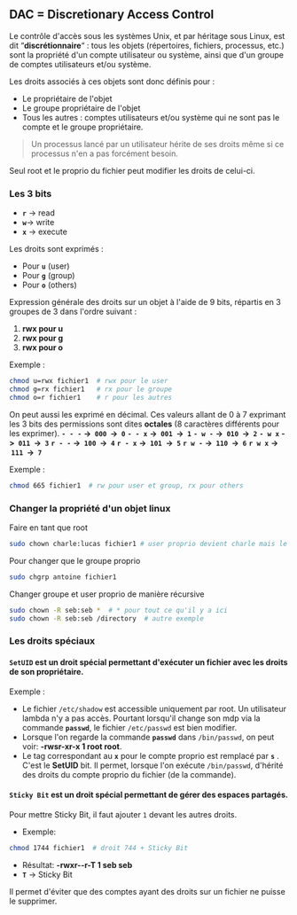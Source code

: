 
## DAC = Discretionary Access Control

Le contrôle d'accès sous les systèmes Unix, et par héritage sous Linux, est dit “**discrétionnaire**“ : tous les objets (répertoires, fichiers, processus, etc.) sont la propriété d'un compte utilisateur ou système, ainsi que d'un groupe de comptes utilisateurs et/ou système.

Les droits associés à ces objets sont donc définis pour :
- Le propriétaire de l'objet
- Le groupe propriétaire de l'objet
- Tous les autres : comptes utilisateurs et/ou système qui ne sont pas le compte et le groupe propriétaire.

>Un processus lancé par un utilisateur hérite de ses droits même si ce processus n'en a pas forcément besoin.

Seul root et le proprio du fichier peut modifier les droits de celui-ci.
### Les 3 bits

- **`r`** -> read
- **`w`**-> write
- **`x`** -> execute

Les droits sont exprimés :
- Pour **`u`** (user)
- Pour **`g`** (group)
- Pour **`o`** (others)

Expression générale des droits sur un objet à l'aide de 9 bits, répartis en 3 groupes de 3 dans l'ordre suivant :
1. **rwx pour u**
2. **rwx pour g**
3. **rwx pour o**

Exemple :
```bash
chmod u=rwx fichier1  # rwx pour le user
chmod g=rx fichier1   # rx pour le groupe
chmod o=r fichier1    # r pour les autres
```

On peut aussi les exprimé en décimal. Ces valeurs allant de 0 à 7 exprimant les 3 bits des permissions sont dites **octales** (8 caractères différents pour les exprimer).
**`- - -`** **->  `000`  ->  `0`**
**`- - x`** **->  `001`  ->  `1`**
**`- w -`** **->  `010`  ->  `2`**
**`- w x`** **->  `011`  ->  `3`**
**`r - -`** **->  `100`  ->  `4`**
**`r - x`** **->  `101`  ->  `5`**
**`r w -`** **->  `110`  ->  `6`**
**`r w x`** **->  `111`  ->  `7`**

Exemple :
```bash
chmod 665 fichier1  # rw pour user et group, rx pour others
```

### Changer la  propriété d'un objet linux

Faire en tant que root
```bash
sudo chown charle:lucas fichier1 # user proprio devient charle mais le groupe proprio reste lucas
```

Pour changer que le groupe proprio
```bash
sudo chgrp antoine fichier1
```

Changer groupe et user proprio de manière récursive
```bash
sudo chown -R seb:seb *  # * pour tout ce qu'il y a ici
sudo chown -R seb:seb /directory  # autre exemple
```

### Les droits spéciaux

#### **`SetUID`** est un droit spécial permettant d'exécuter un fichier avec les droits de son propriétaire.

Exemple :
- Le fichier `/etc/shadow` est accessible uniquement par root. Un utilisateur lambda n'y a pas accès. Pourtant lorsqu'il change son mdp via la commande **`passwd`**, le fichier `/etc/passwd` est bien modifier.
- Lorsque l'on regarde la commande **`passwd`** dans `/bin/passwd`, on peut voir: **-rwsr-xr-x 1 root root**. 
- Le tag correspondant au **`x`** pour le compte proprio est remplacé par **`s`** . C'est le **SetUID** bit. Il permet, lorsque l'on exécute `/bin/passwd`, d'hérité des droits du compte proprio du fichier (de la commande).

#### **`Sticky Bit`** est un droit spécial permettant de gérer des espaces partagés.

Pour mettre Sticky Bit, il faut ajouter `1` devant les autres droits.
- Exemple:
```bash
chmod 1744 fichier1  # droit 744 + Sticky Bit
```
- Résultat: **-rwxr--r-T 1 seb seb**
- **`T`** -> Sticky Bit

Il permet d'éviter que des comptes ayant des droits sur un fichier ne puisse le supprimer.

